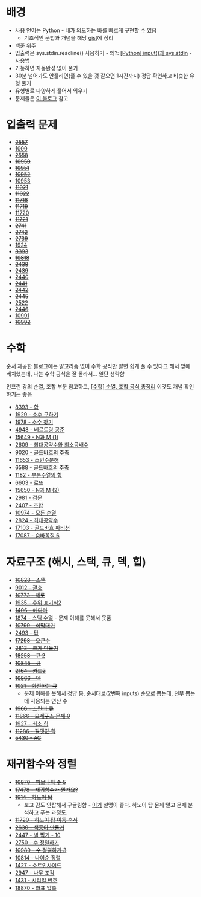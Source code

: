 # 배경
- 사용 언어는 Python - 내가 의도하는 바를 빠르게 구현할 수 있음
	- 기초적인 문법과 개념을 해당 [gist](https://gist.github.com/YangSiJun528/dd3e23e99cec3675ae23b9df12556347)에 정리
- 백준 위주
- 입출력은 sys.stdin.readline() 사용하기 - 왜?: [[Python] input()과 sys.stdin](https://developeryuseon.tistory.com/90) - [사용법](https://codesyun.tistory.com/178)
- 가능하면 자동완성 없이 풀기
- 30분 넘어가도 안풀리면(풀 수 있을 것 같으면 1시간까지) 정답 확인하고 비슷한 유형 풀기
- 유형별로 다양하게 풀어서 외우기
- 문제들은 [이 블로그](https://dev-dain.tistory.com/155) 참고
# 입출력 문제
- ~~[2557](https://boj.kr/2557)~~
- ~~[1000](https://www.acmicpc.net/problem/1000)~~
- ~~[2558](https://www.acmicpc.net/problem/2558)~~
- ~~[10950](https://www.acmicpc.net/problem/10950)~~
- ~~[10951](https://www.acmicpc.net/problem/10951)~~
- ~~[10952](https://www.acmicpc.net/problem/10952)~~
- ~~[10953](https://www.acmicpc.net/problem/10953)~~
- ~~[11021](https://www.acmicpc.net/problem/11021)~~
- ~~[11022](https://www.acmicpc.net/problem/11022)~~
- ~~[11718](https://www.acmicpc.net/problem/11718)~~
- ~~[11719](https://www.acmicpc.net/problem/11719)~~
- ~~[11720](https://www.acmicpc.net/problem/11720)~~
- ~~[11721](https://www.acmicpc.net/problem/11721)~~
- ~~[2741](https://www.acmicpc.net/problem/2741)~~
- ~~[2742](https://www.acmicpc.net/problem/2742)~~
- ~~[2739](https://www.acmicpc.net/problem/2739)~~
- ~~[1924](https://www.acmicpc.net/problem/1924)~~
- ~~[8393](https://www.acmicpc.net/problem/8393)~~
- ~~[10818](https://www.acmicpc.net/problem/10818)~~
- ~~[2438](https://www.acmicpc.net/problem/2438)~~
- ~~[2439](https://www.acmicpc.net/problem/2439)~~
- ~~[2440](https://www.acmicpc.net/problem/2440)~~
- ~~[2441](https://www.acmicpc.net/problem/2441)~~
- ~~[2442](https://www.acmicpc.net/problem/2442)~~
- ~~[2445](https://www.acmicpc.net/problem/2445)~~
- ~~[2522](https://www.acmicpc.net/problem/2522)~~
- ~~[2446](https://www.acmicpc.net/problem/2446)~~
- ~~[10991](https://www.acmicpc.net/problem/10991)~~
- ~~[10992](https://www.acmicpc.net/problem/10992)~~

# 수학
순서 제공한 블로그에는 알고리즘 없이 수학 공식만 알면 쉽게 풀 수 있다고 해서 앞에 베치했는데, 나는 수학 공식을 잘 몰라서... 일단 생략함

인프런 강의 순열, 조합 부분 참고하고,  [[수학] 순열, 조합 공식 총정리](https://coding-factory.tistory.com/606) 이것도 개념 확인하기는 좋음

- [8393 - 합](https://www.acmicpc.net/problem/8393)
- [1929 - 소수 구하기](https://www.acmicpc.net/problem/1929)
- [1978 - 소수 찾기](https://www.acmicpc.net/problem/1978)
- [4948 - 베르트랑 공준](https://www.acmicpc.net/problem/4948)
- [15649 - N과 M (1)](https://www.acmicpc.net/problem/15649)
- [2609 - 최대공약수와 최소공배수](https://www.acmicpc.net/problem/2609)
- [9020 - 골드바흐의 추측](https://www.acmicpc.net/problem/9020)
- [11653 - 소인수분해](https://www.acmicpc.net/problem/11653)
- [6588 - 골드바흐의 추측](https://www.acmicpc.net/problem/6588)
- [1182 - 부분수열의 합](https://www.acmicpc.net/problem/1182)
- [6603 - 로또](https://www.acmicpc.net/problem/6603)
- [15650 - N과 M (2)](https://www.acmicpc.net/problem/15650)
- [2981 - 검문](https://www.acmicpc.net/problem/2981)
- [2407 - 조합](https://www.acmicpc.net/problem/2407)
- [10974 - 모든 순열](https://www.acmicpc.net/problem/10974)
- [2824 - 최대공약수](https://www.acmicpc.net/problem/2824)
- [17103 - 골드바흐 파티션](https://www.acmicpc.net/problem/17103)
- [17087 - 숨바꼭질 6](https://www.acmicpc.net/problem/17087)

# 자료구조 (해시, 스택, 큐, 덱, 힙)

- ~~[10828 - 스택](https://www.acmicpc.net/problem/10828)~~
- ~~[9012 - 괄호](https://www.acmicpc.net/problem/9012)~~
- ~~[10773 - 제로](https://www.acmicpc.net/problem/10773)~~
- ~~[1935 - 후위 표기식2](https://www.acmicpc.net/problem/1935)~~
- ~~[1406 - 에디터](https://www.acmicpc.net/problem/1406)~~
- [1874 - 스택 수열](https://www.acmicpc.net/problem/1874) - 문제 이해를 못해서 못품
- ~~[10799 - 쇠막대기](https://www.acmicpc.net/problem/10799)~~
- ~~[2493 - 탑](https://www.acmicpc.net/problem/2493)~~
- ~~[17298 - 오큰수](https://www.acmicpc.net/problem/17298)~~
- ~~[2812 - 크게 만들기](https://www.acmicpc.net/problem/2812)~~
- ~~[18258 - 큐 2](https://www.acmicpc.net/problem/18258)~~
- ~~[10845 - 큐](https://www.acmicpc.net/problem/10845)~~
- ~~[2164 - 카드2](https://www.acmicpc.net/problem/2164)~~
- ~~[10866 - 덱](https://www.acmicpc.net/problem/10866)~~
- ~~[1021 - 회전하는 큐](https://www.acmicpc.net/problem/1021)~~
	- 문제 이해를 못해서 정답 봄, 순서대로(2번째 inputs) 순으로 뽑는데, 전부 뽑는데 사용되는 연산 수
- ~~[1966 - 프린터 큐](https://www.acmicpc.net/problem/1966)~~ 
- ~~[11866 - 요세푸스 문제 0](https://www.acmicpc.net/problem/11866)~~
- ~~[1927 - 최소 힙](https://www.acmicpc.net/problem/1927)~~
- ~~[11286 - 절댓값 힙](https://www.acmicpc.net/problem/11286)~~
- ~~[5430 - AC](https://www.acmicpc.net/problem/5430)~~

# 재귀함수와 정렬

- ~~[10870 - 피보나치 수 5](https://www.acmicpc.net/problem/10870)~~
- ~~[17478 - 재귀함수가 뭔가요?](https://www.acmicpc.net/problem/17478)~~
- ~~[1914 - 하노이 탑](https://www.acmicpc.net/problem/1914)~~
	- 보고 감도 안잡해서 구글링함 - [이거](https://shoark7.github.io/programming/algorithm/tower-of-hanoi) 설명이 좋다. 하노이 탑 문제 말고 문재 분석하고 푸는 과정도.
- ~~[11729 - 하노이 탑 이동 순서](https://www.acmicpc.net/problem/11729)~~
- ~~[2630 - 색종이 만들기](https://www.acmicpc.net/problem/2630)~~
- [2447 - 별 찍기 - 10](https://www.acmicpc.net/problem/2447)
- ~~[2750 - 수 정렬하기](https://www.acmicpc.net/problem/2750)~~
- ~~[10989 - 수 정렬하기 3](https://www.acmicpc.net/problem/10989)~~
- ~~[10814 - 나이순 정렬](https://www.acmicpc.net/problem/10814)~~
- [1427 - 소트인사이드](https://www.acmicpc.net/problem/1427)
- [2947 - 나무 조각](https://www.acmicpc.net/problem/2947)
- [1431 - 시리얼 번호](https://www.acmicpc.net/problem/1431)
- [18870 - 좌표 압축](https://www.acmicpc.net/problem/18870)
